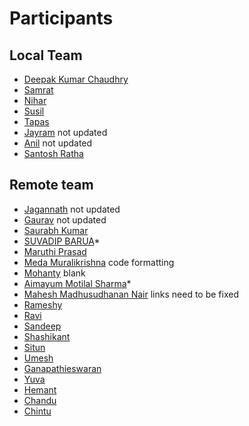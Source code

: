 # Participants

## Local Team

- [Deepak Kumar Chaudhry](https://github.com/deepak2145/fabzero)
- [Samrat](https://github.com/Samrat2019/fabzero)
- [Nihar](https://github.com/niharmohanty2018/fabzero)
- [Susil](https://github.com/susil-sethy/fabzero)
- [Tapas](https://github.com/tapasbarik1983/fabzero)
- [Jayram](https://github.com/jayramyadav111/fabzero) not updated
- [Anil](https://github.com/anilhembram) not updated
- [Santosh Ratha]()

## Remote team

- [Jagannath](https://github.com/Jagannathoraon) not updated
- [Gaurav](https://github.com/gauravstpi/gauravstpi) not updated
- [Saurabh Kumar](https://github.com/9582220087/9582220087-fabzero)
- [SUVADIP BARUA](https://github.com/9406012766/suvadip)*
- [Maruthi Prasad](https://github.com/maruthiprasad06)
- [Meda Muralikrishna](https://github.com/medamk) code formatting
- [Mohanty](https://github.com/MohantySR) blank
- [Aimayum Motilal Sharma](https://github.com/motilals)*
- [Mahesh Madhusudhanan Nair](https://github.com/nairstpi/fabzero) links need to be fixed
- [Rameshy](https://github.com/rameshy777/fabzero/)
- [Ravi](https://github.com/ravi97surya/fabzero)
- [Sandeep](https://github.com/sandeepstpi246/fabzero/)
- [Shashikant](https://github.com/shashikantstpi/fabzero)
- [Situn](https://github.com/situn001/fabzero)
- [Umesh](https://github.com/umesh1982/fabzero)
- [Ganapathieswaran](https://github.com/vgeswar/fabzero)
- [Yuva](https://github.com/Yuva-fab/fabzero)
- [Hemant](https://github.com/hemant747/fabzero)
- [Chandu](https://github.com/chandu224/fabzero)
- [Chintu](https://github.com/chintudora/fabzero)
